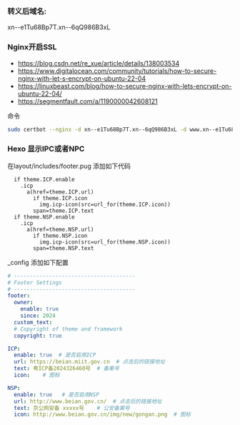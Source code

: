 ### 转义后域名:
xn--e1Tu68Bp7T.xn--6qQ986B3xL


### Nginx开启SSL
- https://blog.csdn.net/re_xue/article/details/138003534
- https://www.digitalocean.com/community/tutorials/how-to-secure-nginx-with-let-s-encrypt-on-ubuntu-22-04
- https://linuxbeast.com/blog/how-to-secure-nginx-with-lets-encrypt-on-ubuntu-22-04/
- https://segmentfault.com/a/1190000042608121

命令
``` bash
sudo certbot --nginx -d xn--e1Tu68Bp7T.xn--6qQ986B3xL -d www.xn--e1Tu68Bp7T.xn--6qQ986B3xL --email tianki.tsai@outlook.com
```

### Hexo 显示IPC或者NPC
在layout/includes/footer.pug 添加如下代码
``` pug
  if theme.ICP.enable
    .icp
      a(href=theme.ICP.url)
        if theme.ICP.icon
          img.icp-icon(src=url_for(theme.ICP.icon))
        span=theme.ICP.text
  if theme.NSP.enable
    .icp
      a(href=theme.NSP.url)
        if theme.NSP.icon
          img.icp-icon(src=url_for(theme.NSP.icon))
        span=theme.NSP.text
```
_config 添加如下配置
``` yaml
# --------------------------------------
# Footer Settings
# --------------------------------------
footer:
  owner:
    enable: true
    since: 2024
  custom_text:
  # Copyright of theme and framework
  copyright: true

ICP:
  enable: true  # 是否启用ICP
  url: https://beian.miit.gov.cn  # 点击后的链接地址
  text: 粤ICP备2024326460号  # 备案号
  icon:    # 图标

NSP:
  enable: true   # 是否启用NSP
  url: http://www.beian.gov.cn/  # 点击后的链接地址
  text: 京公网安备 xxxxx号    # 公安备案号
  icon: http://www.beian.gov.cn/img/new/gongan.png  # 图标

```


